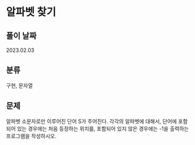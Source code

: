 # 알파벳 찾기

## 풀이 날짜
2023.02.03

## 분류
구현, 문자열

## 문제
알파벳 소문자로만 이루어진 단어 S가 주어진다.
각각의 알파벳에 대해서, 단어에 포함되어 있는 경우에는 처음 등장하는 위치를, 포함되어 있지 않은 경우에는 -1을 출력하는 프로그램을 작성하시오.